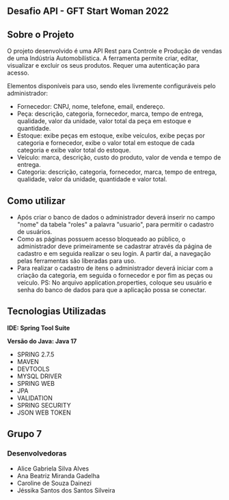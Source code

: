 ## Desafio API - GFT Start Woman 2022


## Sobre o Projeto

O projeto desenvolvido é uma API Rest para Controle e Produção de vendas de uma Indústria Automobilística. A ferramenta permite criar, editar, visualizar e excluir os seus produtos. Requer uma autenticação para acesso.

Elementos disponíveis para uso, sendo eles livremente configuráveis pelo administrador:
- Fornecedor: CNPJ, nome, telefone, email, endereço.
- Peça: descrição, categoria, fornecedor, marca, tempo de entrega, qualidade, valor da unidade, valor total da peça em estoque e quantidade. 
- Estoque: exibe peças em estoque, exibe veículos, exibe peças por categoria e fornecedor, exibe o valor total em estoque de cada categoria e exibe valor total do estoque. 
- Veículo: marca, descrição, custo do produto, valor de venda e tempo de entrega.
- Categoria: descrição, categoria, fornecedor, marca, tempo de entrega, qualidade, valor da unidade, quantidade e valor total.

## Como utilizar
- Após criar o banco de dados o administrador deverá inserir no campo "nome" da tabela "roles" a palavra "usuario", para permitir o cadastro de usuários.
- Como as páginas possuem acesso bloqueado ao público, o administrador deve primeiramente se cadastrar através da página de cadastro e em seguida realizar o seu login. A partir daí, a navegação pelas ferramentas são liberadas para uso.
- Para realizar o cadastro de itens o administrador deverá iniciar com a criação da categoria, em seguida o fornecedor e por fim as peças ou veículo.
PS: No arquivo application.properties, coloque seu usuário e senha do banco de dados para que a aplicação possa se conectar.

## Tecnologias Utilizadas

**IDE: Spring Tool Suite**

**Versão do Java: Java 17**
- SPRING 2.7.5
- MAVEN
- DEVTOOLS
- MYSQL DRIVER
- SPRING WEB
- JPA
- VALIDATION
- SPRING SECURITY
- JSON WEB TOKEN

## Grupo 7
### Desenvolvedoras
- Alice Gabriela Silva Alves
- Ana Beatriz Miranda Gadelha
- Caroline de Souza Dainezi
- Jéssika Santos dos Santos Silveira
